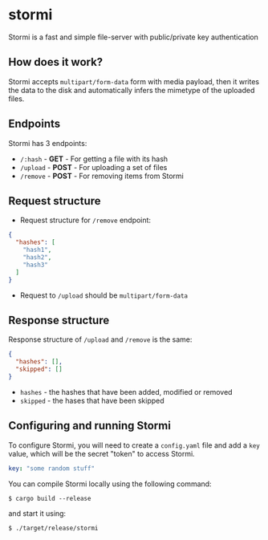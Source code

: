 # stormi

Stormi is a fast and simple file-server with public/private key authentication

## How does it work?

Stormi accepts `multipart/form-data` form with media payload, then it writes the data to the disk and automatically infers the mimetype of the uploaded files.

## Endpoints

Stormi has 3 endpoints:

- `/:hash` - **GET** - For getting a file with its hash
- `/upload` - **POST** - For uploading a set of files
- `/remove` - **POST** - For removing items from Stormi

## Request structure

- Request structure for `/remove` endpoint:

```json
{
  "hashes": [
    "hash1",
    "hash2",
    "hash3"
  ]
}
```

- Request to `/upload` should be `multipart/form-data`

## Response structure

Response structure of `/upload` and `/remove` is the same:

```json
{
  "hashes": [],
  "skipped": []
}
```

- `hashes` - the hashes that have been added, modified or removed
- `skipped` - the hases that have been skipped

## Configuring and running Stormi

To configure Stormi, you will need to create a `config.yaml` file and add a `key` value, which will be the secret "token" to access Stormi.

```yaml
key: "some random stuff"
```

You can compile Stormi locally using the following command:

```shell
$ cargo build --release
```

and start it using:

```shell
$ ./target/release/stormi
```


